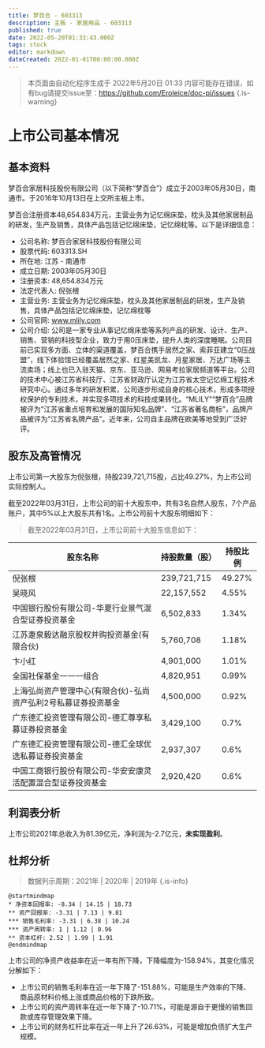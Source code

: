 ```yaml
---
title: 梦百合 - 603313
description: 主板 - 家居用品 - 603313
published: true
date: 2022-05-20T01:33:43.000Z
tags: stock
editor: markdown
dateCreated: 2022-01-01T00:00:00.000Z
---
```


> 本页面由自动化程序生成于 2022年5月20日 01:33
> 内容可能存在错误，如有bug请提交issue至：https://github.com/Eroleice/doc-pi/issues
{.is-warning}

# 上市公司基本情况

## 基本资料

梦百合家居科技股份有限公司（以下简称“梦百合”）成立于2003年05月30日，南通市。于2016年10月13日在上交所主板上市。

梦百合注册资本48,654.834万元，主营业务为记忆绵床垫，枕头及其他家居制品的研发，生产及销售，具体产品包括记忆绵床垫，记忆绵枕等。以下是详细信息：

- 公司名称: 梦百合家居科技股份有限公司
- 股票代码: 603313.SH
- 所在地: 江苏 - 南通市
- 成立日期: 2003年05月30日
- 注册资本: 48,654.834万元
- 法定代表人: 倪张根
- 主营业务: 主营业务为记忆绵床垫，枕头及其他家居制品的研发，生产及销售，具体产品包括记忆绵床垫，记忆绵枕等
- 公司官网: www.mlily.com
- 公司介绍: 公司是一家专业从事记忆绵床垫等系列产品的研发、设计、生产、销售、营销的科技型企业，致力于用0压床垫，提升人类的深度睡眠。公司目前已实现多方面、立体的渠道覆盖，梦百合携手居然之家、索菲亚建立“0压战盟”，线下体验馆已经覆盖居然之家、红星美凯龙、月星家居、万达广场等主流卖场；线上也已入驻天猫、京东、亚马逊、网易考拉家居频道等平台。公司的技术中心被江苏省科技厅、江苏省财政厅认定为江苏省太空记忆绵工程技术研究中心。通过多年的研发积累，公司逐步形成自身的核心技术，形成多项授权保护的专利技术，并实现多项技术的科技成果转化。“MLILY”“梦百合”品牌被评为“江苏省重点培育和发展的国际知名品牌”、“江苏省著名商标”，品牌产品被评为“江苏省名牌产品”。近年来，公司自主品牌在欧美等地受到广泛好评。


## 股东及高管情况

上市公司第一大股东为倪张根，持股239,721,715股，占比49.27%，为上市公司实际控制人。

截至2022年03月31日，上市公司的前十大股东中，共有3名自然人股东，7个产品账户，其中5%以上大股东共有1名。上市公司前十大股东明细如下：

> 截至2022年03月31日，上市公司前十大股东信息如下：

| 股东名称 | 持股数量（股） | 持股比例 |
| --- | --- | --- |
| 倪张根 | 239,721,715 | 49.27% |
| 吴晓风 | 22,157,552 | 4.55% |
| 中国银行股份有限公司-华夏行业景气混合型证券投资基金 | 6,502,833 | 1.34% |
| 江苏疌泉毅达融京股权并购投资基金(有限合伙) | 5,760,708 | 1.18% |
| 卞小红 | 4,901,000 | 1.01% |
| 全国社保基金一一一组合 | 4,820,951 | 0.99% |
| 上海弘尚资产管理中心(有限合伙)-弘尚资产弘利2号私募证券投资基金 | 4,500,000 | 0.92% |
| 广东德汇投资管理有限公司-德汇尊享私募证券投资基金 | 3,429,100 | 0.7% |
| 广东德汇投资管理有限公司-德汇全球优选私募证券投资基金 | 2,937,307 | 0.6% |
| 中国工商银行股份有限公司-华安安康灵活配置混合型证券投资基金 | 2,920,420 | 0.6% |




## 利润表分析

上市公司2021年总收入为81.39亿元，净利润为-2.7亿元，**未实现盈利**。

## 杜邦分析

> 数据列示周期：2021年 | 2020年 | 2019年
{.is-info}

```plantuml
@startmindmap
* 净资本回报率: -8.34 | 14.15 | 18.73
** 资产回报率: -3.31 | 7.13 | 9.81
*** 销售毛利率: -3.31 | 6.38 | 10.24
*** 资产周转率: 1 | 1.12 | 0.96
** 资本杠杆: 2.52 | 1.99 | 1.91
@endmindmap
```

上市公司的净资产收益率在近一年有所下降，下降幅度为-158.94%，其变化情况分解如下：
- 上市公司的销售毛利率在近一年下降了-151.88%，可能是生产效率的下降、商品原材料价格上涨或商品价格的下跌所致。
- 上市公司的资产周转率在近一年下降了-10.71%，可能是源自于更慢的销售回款或库存管理效果下降。
- 上市公司的财务杠杆比率在近一年上升了26.63%，可能是增加负债扩大生产规模。

